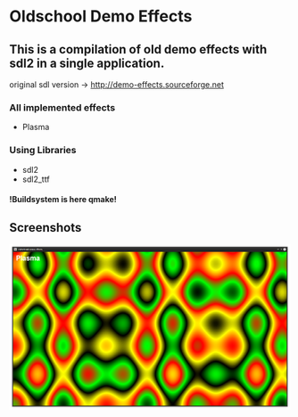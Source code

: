 # Oldschool Demo Effects
## This is a compilation of old demo effects with sdl2 in a single application.

original sdl version -> http://demo-effects.sourceforge.net

### All implemented effects
* Plasma

### Using Libraries
* sdl2
* sdl2_ttf

#### !Buildsystem is here qmake!

## Screenshots
![Screenshot](screenshots/plasma.png)

